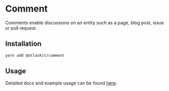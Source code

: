 # Comment

Comments enable discussions on an entity such as a page, blog post, issue or pull request.

## Installation

```sh
yarn add @atlaskit/comment
```

## Usage

Detailed docs and example usage can be found [here](https://atlaskit.atlassian.com/packages/design-system/comment).
